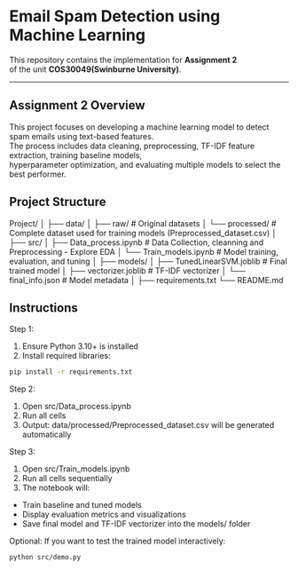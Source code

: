# Email Spam Detection using Machine Learning

This repository contains the implementation for **Assignment 2**  
of the unit **COS30049(Swinburne University)**.

---

## Assignment 2 Overview

This project focuses on developing a machine learning model to detect spam emails using text-based features.  
The process includes data cleaning, preprocessing, TF-IDF feature extraction, training baseline models,  
hyperparameter optimization, and evaluating multiple models to select the best performer.


## Project Structure
Project/
│
├── data/
│ ├── raw/ # Original datasets
│ └── processed/ # Complete dataset used for training models (Preprocessed_dataset.csv)
│
├── src/
│ ├── Data_process.ipynb # Data Collection, cleanning and Preprocessing - Explore EDA
│ └── Train_models.ipynb # Model training, evaluation, and tuning
│
├── models/
│ ├── TunedLinearSVM.joblib # Final trained model
│ ├── vectorizer.joblib # TF-IDF vectorizer
│ └── final_info.json # Model metadata
│
├── requirements.txt
└── README.md

## Instructions
Step 1: 
1. Ensure Python 3.10+ is installed  
2. Install required libraries:
```bash
pip install -r requirements.txt
```

Step 2:
1. Open src/Data_process.ipynb
2. Run all cells 
3. Output: data/processed/Preprocessed_dataset.csv will be generated automatically

Step 3:
1. Open src/Train_models.ipynb
2. Run all cells sequentially
3. The notebook will:
  - Train baseline and tuned models
  - Display evaluation metrics and visualizations
  - Save final model and TF-IDF vectorizer into the models/ folder

Optional:
If you want to test the trained model interactively:
``` bash 
python src/demo.py
```

